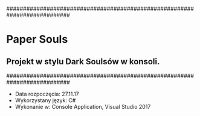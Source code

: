 ###########################################################################


# Paper Souls
## Projekt w stylu Dark Soulsów w konsoli.


###########################################################################
* Data rozpoczęcia: 27.11.17
* Wykorzystany język: C#
* Wykonanie w: Console Application, Visual Studio 2017 